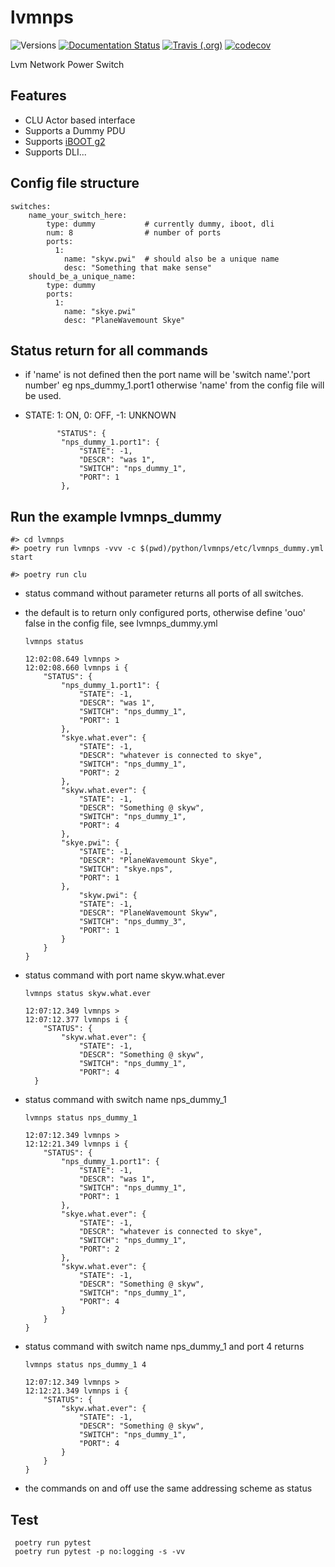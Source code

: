 # lvmnps

![Versions](https://img.shields.io/badge/python->3.7-blue)
[![Documentation Status](https://readthedocs.org/projects/sdss-lvmnps/badge/?version=latest)](https://sdss-lvmnps.readthedocs.io/en/latest/?badge=latest)
[![Travis (.org)](https://img.shields.io/travis/sdss/lvmnps)](https://travis-ci.org/sdss/lvmnps)
[![codecov](https://codecov.io/gh/sdss/lvmnps/branch/main/graph/badge.svg)](https://codecov.io/gh/sdss/lvmnps)


Lvm Network Power Switch

## Features

- CLU Actor based interface
- Supports a Dummy PDU
- Supports [iBOOT g2](https://dataprobe.com/iboot-g2/)
- Supports DLI...

## Config file structure

    switches:
        name_your_switch_here:
            type: dummy           # currently dummy, iboot, dli
            num: 8                # number of ports 
            ports: 
              1: 
                name: "skyw.pwi"  # should also be a unique name
                desc: "Something that make sense"
        should_be_a_unique_name:
            type: dummy
            ports:
              1:  
                name: "skye.pwi"
                desc: "PlaneWavemount Skye"

## Status return for all commands
* if 'name' is not defined then the port name will be 'switch name'.'port number' eg nps_dummy_1.port1 otherwise 'name' from the config file will be used.
* STATE: 1: ON, 0: OFF, -1: UNKNOWN

             "STATUS": {
              "nps_dummy_1.port1": {
                  "STATE": -1,
                  "DESCR": "was 1",
                  "SWITCH": "nps_dummy_1",
                  "PORT": 1
              },

## Run the example lvmnps_dummy
    #> cd lvmnps
    #> poetry run lvmnps -vvv -c $(pwd)/python/lvmnps/etc/lvmnps_dummy.yml start

    #> poetry run clu
* status command without parameter returns all ports of all switches.    
* the default is to return only configured ports, otherwise define 'ouo' false in the config file, see lvmnps_dummy.yml
    
      lvmnps status
      
      12:02:08.649 lvmnps > 
      12:02:08.660 lvmnps i {
          "STATUS": {
              "nps_dummy_1.port1": {
                  "STATE": -1,
                  "DESCR": "was 1",
                  "SWITCH": "nps_dummy_1",
                  "PORT": 1
              },
              "skye.what.ever": {
                  "STATE": -1,
                  "DESCR": "whatever is connected to skye",
                  "SWITCH": "nps_dummy_1",
                  "PORT": 2
              },
              "skyw.what.ever": {
                  "STATE": -1,
                  "DESCR": "Something @ skyw",
                  "SWITCH": "nps_dummy_1",
                  "PORT": 4
              },
              "skye.pwi": {
                  "STATE": -1,
                  "DESCR": "PlaneWavemount Skye",
                  "SWITCH": "skye.nps",
                  "PORT": 1
              },
                  "skyw.pwi": {
                  "STATE": -1,
                  "DESCR": "PlaneWavemount Skyw",
                  "SWITCH": "nps_dummy_3",
                  "PORT": 1
              }
          }
      }

* status command with port name skyw.what.ever

      lvmnps status skyw.what.ever
      
      12:07:12.349 lvmnps > 
      12:07:12.377 lvmnps i {
          "STATUS": {
              "skyw.what.ever": {
                  "STATE": -1,
                  "DESCR": "Something @ skyw",
                  "SWITCH": "nps_dummy_1",
                  "PORT": 4
        }

* status command with switch name nps_dummy_1

      lvmnps status nps_dummy_1
      
      12:07:12.349 lvmnps > 
      12:12:21.349 lvmnps i {
          "STATUS": {
              "nps_dummy_1.port1": {
                  "STATE": -1,
                  "DESCR": "was 1",
                  "SWITCH": "nps_dummy_1",
                  "PORT": 1
              },
              "skye.what.ever": {
                  "STATE": -1,
                  "DESCR": "whatever is connected to skye",
                  "SWITCH": "nps_dummy_1",
                  "PORT": 2
              },
              "skyw.what.ever": {
                  "STATE": -1,
                  "DESCR": "Something @ skyw",
                  "SWITCH": "nps_dummy_1",
                  "PORT": 4
              }
          }
      }
     
* status command with switch name nps_dummy_1 and port 4 returns

      lvmnps status nps_dummy_1 4
      
      12:07:12.349 lvmnps > 
      12:12:21.349 lvmnps i {
          "STATUS": {
              "skyw.what.ever": {
                  "STATE": -1,
                  "DESCR": "Something @ skyw",
                  "SWITCH": "nps_dummy_1",
                  "PORT": 4
              }
          }
      }
     

* the commands on and off use the same addressing scheme as status

## Test
     poetry run pytest
     poetry run pytest -p no:logging -s -vv 

